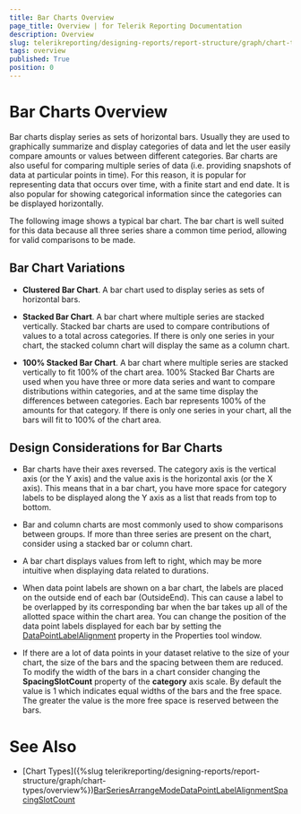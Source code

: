 ```yaml
---
title: Bar Charts Overview
page_title: Overview | for Telerik Reporting Documentation
description: Overview
slug: telerikreporting/designing-reports/report-structure/graph/chart-types/bar-charts/overview
tags: overview
published: True
position: 0
---
```


# Bar Charts Overview



Bar charts display series as sets of horizontal bars. Usually they are used to graphically summarize and display categories        of data and let the user easily compare amounts or values between different categories. Bar charts are also useful for comparing multiple        series of data (i.e. providing snapshots of data at particular points in time). For this reason, it is popular for representing data that        occurs over time, with a finite start and end date. It is also popular for showing categorical information since the categories can be        displayed horizontally.

The following image shows a typical bar chart. The bar chart is well suited for this data because all three series share a common time        period, allowing for valid comparisons to be made.

## Bar Chart Variations

* __Clustered Bar Chart__. A bar chart used to display series as sets of horizontal bars.

* __Stacked Bar Chart__. A bar chart where multiple series are stacked vertically.   				Stacked bar charts are used to compare contributions of values to a total across categories. If there is only    				one series in your chart, the stacked column chart will  display the same as a column chart.   				

* __100% Stacked Bar Chart__. A bar chart where multiple series are stacked vertically to fit 100%   				of the chart area. 100% Stacked Bar Charts are used when you have three or more data series and want to compare distributions    				within categories, and at the same time display the differences between categories. Each bar represents 100% of the amounts    				for that category. If there is only one series in your chart, all the bars will fit to 100% of the chart area.   			

## Design Considerations for Bar Charts

* Bar charts have their axes reversed. The category axis is the vertical axis (or the Y axis)          		and the value axis is the horizontal axis (or the X axis). This means that in a bar chart, you have more space          		for category labels to be displayed along the Y axis as a list that reads from top to bottom.

* Bar and column charts are most commonly used to show comparisons between groups. If more than          		three series are present on the chart, consider using a stacked bar or column chart.

* A bar chart displays values from left to right, which may be more intuitive when displaying data          		related to durations.

* When data point labels are shown on a bar chart, the labels are placed on the outside end of each bar (OutsideEnd).         		This can cause a label to be overlapped by its corresponding bar when the bar takes up all of the allotted space within the chart area. You can change the position          		of the data point labels displayed for each bar by setting the [DataPointLabelAlignment](/reporting/api/Telerik.Reporting.BarSeries#Telerik_Reporting_BarSeries_DataPointLabelAlignment) property in the Properties tool window.

* If there are a lot of data points in your dataset relative to the size of your chart, the size of the bars         		and the spacing between them are reduced. To modify the width of the bars in a chart consider changing the 				__SpacingSlotCount__ property of the __category__ axis scale. By default the          		value is 1 which indicates equal widths of the bars and the free space. The greater the value is the more free space  				is reserved between the bars.

# See Also


 * [Chart Types]({%slug telerikreporting/designing-reports/report-structure/graph/chart-types/overview%})[BarSeries](/reporting/api/Telerik.Reporting.BarSeries)[ArrangeMode](/reporting/api/Telerik.Reporting.GraphSeries2D#Telerik_Reporting_GraphSeries2D_ArrangeMode)[DataPointLabelAlignment](/reporting/api/Telerik.Reporting.BarSeries#Telerik_Reporting_BarSeries_DataPointLabelAlignment)[SpacingSlotCount](/reporting/api/Telerik.Reporting.Scale#Telerik_Reporting_Scale_SpacingSlotCount)
